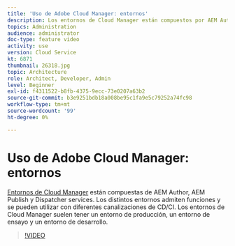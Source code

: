```yaml
---
title: 'Uso de Adobe Cloud Manager: entornos'
description: Los entornos de Cloud Manager están compuestos por AEM Author, AEM Publish y Dispatcher. Los distintos entornos admiten funciones y se pueden utilizar con diferentes canalizaciones de CD/CI. Los entornos de Cloud Manager suelen tener un entorno de producción, un entorno de ensayo y un entorno de desarrollo.
topics: Administration
audience: administrator
doc-type: feature video
activity: use
version: Cloud Service
kt: 6871
thumbnail: 26318.jpg
topic: Architecture
role: Architect, Developer, Admin
level: Beginner
exl-id: f4311522-b8fb-4375-9ecc-73e0207a63b2
source-git-commit: b3e9251bdb18a008be95c1fa9e5c79252a74fc98
workflow-type: tm+mt
source-wordcount: '99'
ht-degree: 0%

---
```


# Uso de Adobe Cloud Manager: entornos

[Entornos de Cloud Manager](https://experienceleague.adobe.com/docs/experience-manager-cloud-manager/using/how-to-use/manage-your-environment.html) están compuestas de AEM Author, AEM Publish y Dispatcher services. Los distintos entornos admiten funciones y se pueden utilizar con diferentes canalizaciones de CD/CI. Los entornos de Cloud Manager suelen tener un entorno de producción, un entorno de ensayo y un entorno de desarrollo.

>[!VIDEO](https://video.tv.adobe.com/v/26318?quality=12&learn=on)
